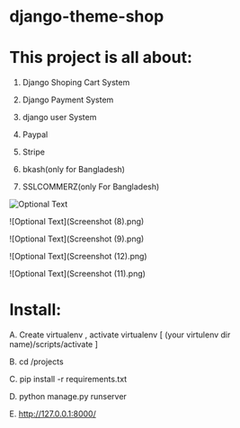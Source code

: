 # django-theme-shop

# This project is all about: 

1. Django Shoping Cart System

2. Django Payment System

3. django user System

4. Paypal

5. Stripe

6. bkash(only for Bangladesh)

7. SSLCOMMERZ(only For Bangladesh)

![Optional Text](https://github.com/mohammadfayaj/django-theme-shop/blob/mohammadfayaj-patch-1/Screenshot%20(10).png)

![Optional Text](Screenshot (8).png)

![Optional Text](Screenshot (9).png)

![Optional Text](Screenshot (12).png)

![Optional Text](Screenshot (11).png)
# Install:

A. Create virtualenv , activate virtualenv [ (your virtulenv dir name)/scripts/activate ]

B. cd /projects

C. pip install -r requirements.txt

D. python manage.py runserver

E. http://127.0.0.1:8000/

